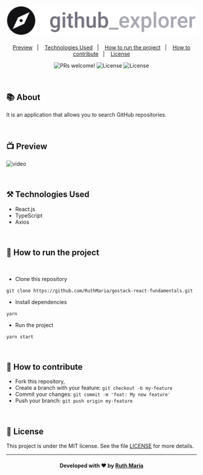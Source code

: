 <h1 align="center">
  <a href="https://github.com/csorlandi/nodejs-concepts">
    <img alt="Logo Repository" src="./src/assets/logo.svg" width="500px" />
  </a>
</h1>

<p align="center">
  <a href="#execution">Preview</a>&nbsp;&nbsp;&nbsp;|&nbsp;&nbsp;&nbsp;
  <a href="#technologies">Technologies Used</a>&nbsp;&nbsp;&nbsp;|&nbsp;&nbsp;&nbsp;
  <a href="#run">How to run the project</a>&nbsp;&nbsp;&nbsp;|&nbsp;&nbsp;&nbsp;
  <a href="#contribute">How to contribute</a>&nbsp;&nbsp;&nbsp;|&nbsp;&nbsp;&nbsp;
  <a href="#license">License</a>
</p>

<p align="center">
 <img src="https://img.shields.io/static/v1?label=PRs&message=welcome&color=61dafb&labelColor=000000" alt="PRs welcome!" />

  <img alt="License" src="https://img.shields.io/badge/Made%20by-Ruth%20Maria-61dafb">

  <img alt="License" src="https://img.shields.io/static/v1?label=license&message=MIT&color=61dafb&labelColor=000000">
</p>

<br>

## :books: About

 It is an application that allows you to search GitHub repositories.

<a id="execution"></a><br>

 ## :tv: Preview

![video](./src/assets/video.gif)


<a id="technologies"></a><br>

## ⚒️ Technologies Used
  * React.js
  * TypeScript
  * Axios


<a id="run"></a><br>

## 🚀 How to run the project

<br>

- Clone this repository

```
git clone https://github.com/RuthMaria/gostack-react-fundamentals.git
```

- Install dependencies

```
yarn
```

- Run the project

```
yarn start
```


<br>

## 🎯 How to contribute

- Fork this repository,
- Create a branch with your feature: `git checkout -b my-feature`
- Commit your changes: `git commit -m 'feat: My new feature'`
- Push your branch: `git push origin my-feature`

<a id="license"></a><br>

## :memo: License

This project is under the MIT license. See the  file [LICENSE](LICENSE) for more details.

---

<h4 align="center">
    Developed with ❤️ by <a href="https://www.linkedin.com/in/ruth-maria-9b256071/" target="_blank">Ruth Maria</a>
</h4>
